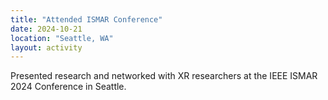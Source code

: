 ```yaml
---
title: "Attended ISMAR Conference"
date: 2024-10-21
location: "Seattle, WA"
layout: activity
---
```


Presented research and networked with XR researchers at the IEEE ISMAR 2024 Conference in Seattle.
